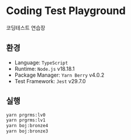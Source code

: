 # Coding Test Playground

코딩테스트 연습장

## 환경

- Language: `TypeScript`
- Runtime: `Node.js` v18.18.1
- Package Manager: `Yarn Berry` v4.0.2
- Test Framework: `Jest` v29.7.0

## 실행

```bash
yarn prgrms:lv0
yarn prgrms:lv1
yarn boj:bronze4
yarn boj:bronze3
```